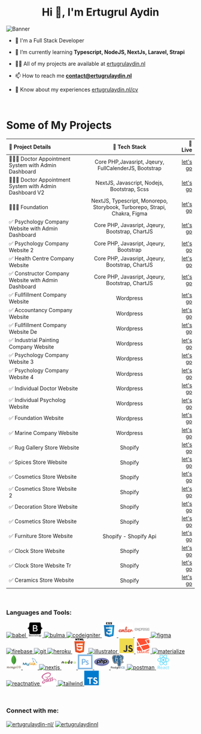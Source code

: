 <h1 align="center">Hi 👋, I'm Ertugrul Aydin</h1>
<!-- <h3 align="center">Full Stack Developer</h3> -->

![Banner](https://media.licdn.com/dms/image/D4E16AQFdjKwPNZLF3g/profile-displaybackgroundimage-shrink_350_1400/0/1696330935390?e=1702512000&v=beta&t=jHdbQFPy8ckiuiemjlbjuMtZDcm3biHR9sL9mqD0a7A)

- 🔭 I'm a Full Stack Developer

- 🌱 I’m currently learning **Typescript, NodeJS, NextJs, Laravel, Strapi**

- 👨‍💻 All of my projects are available at [ertugrulaydin.nl](ertugrulaydin.nl)

- 📫 How to reach me **contact@ertugrulaydin.nl**

- 📄 Know about my experiences [ertugrulaydin.nl/cv](ertugrulaydin.nl/cv)

<br/>


<h1 align="left">Some of My Projects</h1>

| 📝 Project Details  | 🔧 Tech Stack   | 🚀 Live   |
| :---         |     :---:      |    ---:       |
| 👨🏻‍💻 Doctor Appointment System with Admin Dashboard   | Core PHP,Javasript, Jqeury, FullCalenderJS, Bootstrap     | [let's go](https://psk.ertugrulaydin.nl/)     |
| 👨🏻‍💻 Doctor Appointment System with Admin Dashboard V2   | NextJS, Javascript, Nodejs, Bootstrap, Scss      | [let's go](https://psk2.ertugrulaydin.nl/)     |
| 👨🏻‍💻 Foundation   | NextJS, Typescript, Monorepo, Storybook, Turborepo, Strapi, Chakra, Figma     | [let's go](https://www.wsvvrijheid.nl/)     |
| ✅ Psychology Company Website with Admin Dashboard   | Core PHP, Javasript, Jqeury, Bootstrap, ChartJS      | [let's go](https://www.empatipsikoterapi.com/)    |
| ✅ Psychology Company Website 2   | Core PHP, Javasript, Jqeury, Bootstrap      | [let's go](https://www.empatidanisma.com/)    |
| ✅ Health Centre  Company Website  | Core PHP, Javasript, Jqeury, Bootstrap, ChartJS      | [let's go](https://cinselterapiuzmani.com/)    |
| ✅ Constructor Company Website with Admin Dashboard   | Core PHP, Javasript, Jqeury, Bootstrap, ChartJS      | [let's go](https://gunesmuhendislik.com/)    |
| ✅ Fullfillment Company Website   | Wordpress      | [let's go](https://ukprefulfillment.com/)    |
| ✅ Accountancy Company Website   | Wordpress      | [let's go](https://dtodanismanlik.com)    |
| ✅ Fullfillment Company Website De   | Wordpress      | [let's go](https://logistik-global.de/)    |
| ✅ Industrial Painting Company Website   | Wordpress      | [let's go](https://experthus.com/)    |
| ✅ Psychology Company Website 3  | Wordpress      | [let's go](https://www.kocaeliciftterapisi.com/)    |
| ✅ Psychology Company Website 4  | Wordpress      | [let's go](https://kocaelicocukpsikologu.com/)    |
| ✅ Individual Doctor Website   | Wordpress      | [let's go](https://www.melikegokdemir.com/)    |
| ✅ Individual Psycholog Website   | Wordpress      | [let's go](https://ferhatcitiroglu.com/)    |
| ✅ Foundation Website    | Wordpress      | [let's go](https://www.stichtingflipje.nl/)    |
| ✅ Marine Company Website    | Wordpress      | [let's go](https://zigzagmarine.com/)    |
| ✅ Rug Gallery Store Website   | Shopify      | [let's go](https://wrghome.com/)    |
| ✅ Spices Store Website   | Shopify      | [let's go](https://tuanashop.nl/)    |
| ✅ Cosmetics Store Website   | Shopify      | [let's go](https://eyka.nl/)    |
| ✅ Cosmetics Store Website 2   | Shopify      | [let's go](https://formcure.nl/)    |
| ✅ Decoration Store Website   | Shopify      | [let's go](https://www.decomil.com/)    |
| ✅ Cosmetics Store Website   | Shopify      | [let's go](https://eyka.nl/)    |
| ✅ Furniture Store Website   | Shopify - Shopify Api      | [let's go](https://www.thebargainfurniture.com/)    |
| ✅ Clock Store Website   | Shopify     | [let's go](https://www.mclocks.store/)    |
| ✅ Clock Store Website Tr  | Shopify     | [let's go](https://www.mclocks.com/)    |
| ✅ Ceramics Store Website  | Shopify     | [let's go](https://bskceramics.com/)    |


<br/>

<h3 align="left">Languages and Tools:</h3>
<p align="left"> <a href="https://babeljs.io/" target="_blank" rel="noreferrer"> <img src="https://www.vectorlogo.zone/logos/babeljs/babeljs-icon.svg" alt="babel" width="40" height="40"/> </a> <a href="https://getbootstrap.com" target="_blank" rel="noreferrer"> <img src="https://raw.githubusercontent.com/devicons/devicon/master/icons/bootstrap/bootstrap-plain-wordmark.svg" alt="bootstrap" width="40" height="40"/> </a> <a href="https://bulma.io/" target="_blank" rel="noreferrer"> <img src="https://raw.githubusercontent.com/gilbarbara/logos/804dc257b59e144eaca5bc6ffd16949752c6f789/logos/bulma.svg" alt="bulma" width="40" height="40"/> </a> <a href="https://codeigniter.com" target="_blank" rel="noreferrer"> <img src="https://cdn.worldvectorlogo.com/logos/codeigniter.svg" alt="codeigniter" width="40" height="40"/> </a> <a href="https://www.w3schools.com/css/" target="_blank" rel="noreferrer"> <img src="https://raw.githubusercontent.com/devicons/devicon/master/icons/css3/css3-original-wordmark.svg" alt="css3" width="40" height="40"/> </a> <a href="https://emberjs.com/" target="_blank" rel="noreferrer"> <img src="https://raw.githubusercontent.com/devicons/devicon/master/icons/ember/ember-original-wordmark.svg" alt="ember" width="40" height="40"/> </a> <a href="https://expressjs.com" target="_blank" rel="noreferrer"> <img src="https://raw.githubusercontent.com/devicons/devicon/master/icons/express/express-original-wordmark.svg" alt="express" width="40" height="40"/> </a> <a href="https://www.figma.com/" target="_blank" rel="noreferrer"> <img src="https://www.vectorlogo.zone/logos/figma/figma-icon.svg" alt="figma" width="40" height="40"/> </a> <a href="https://firebase.google.com/" target="_blank" rel="noreferrer"> <img src="https://www.vectorlogo.zone/logos/firebase/firebase-icon.svg" alt="firebase" width="40" height="40"/> </a> <a href="https://git-scm.com/" target="_blank" rel="noreferrer"> <img src="https://www.vectorlogo.zone/logos/git-scm/git-scm-icon.svg" alt="git" width="40" height="40"/> </a> <a href="https://heroku.com" target="_blank" rel="noreferrer"> <img src="https://www.vectorlogo.zone/logos/heroku/heroku-icon.svg" alt="heroku" width="40" height="40"/> </a> <a href="https://www.w3.org/html/" target="_blank" rel="noreferrer"> <img src="https://raw.githubusercontent.com/devicons/devicon/master/icons/html5/html5-original-wordmark.svg" alt="html5" width="40" height="40"/> </a> <a href="https://www.adobe.com/in/products/illustrator.html" target="_blank" rel="noreferrer"> <img src="https://www.vectorlogo.zone/logos/adobe_illustrator/adobe_illustrator-icon.svg" alt="illustrator" width="40" height="40"/> </a> <a href="https://developer.mozilla.org/en-US/docs/Web/JavaScript" target="_blank" rel="noreferrer"> <img src="https://raw.githubusercontent.com/devicons/devicon/master/icons/javascript/javascript-original.svg" alt="javascript" width="40" height="40"/> </a> <a href="https://laravel.com/" target="_blank" rel="noreferrer"> <img src="https://raw.githubusercontent.com/devicons/devicon/master/icons/laravel/laravel-plain-wordmark.svg" alt="laravel" width="40" height="40"/> </a> <a href="https://materializecss.com/" target="_blank" rel="noreferrer"> <img src="https://raw.githubusercontent.com/prplx/svg-logos/5585531d45d294869c4eaab4d7cf2e9c167710a9/svg/materialize.svg" alt="materialize" width="40" height="40"/> </a> <a href="https://www.mongodb.com/" target="_blank" rel="noreferrer"> <img src="https://raw.githubusercontent.com/devicons/devicon/master/icons/mongodb/mongodb-original-wordmark.svg" alt="mongodb" width="40" height="40"/> </a> <a href="https://www.mysql.com/" target="_blank" rel="noreferrer"> <img src="https://raw.githubusercontent.com/devicons/devicon/master/icons/mysql/mysql-original-wordmark.svg" alt="mysql" width="40" height="40"/> </a> <a href="https://nextjs.org/" target="_blank" rel="noreferrer"> <img src="https://cdn.worldvectorlogo.com/logos/nextjs-2.svg" alt="nextjs" width="40" height="40"/> </a> <a href="https://nodejs.org" target="_blank" rel="noreferrer"> <img src="https://raw.githubusercontent.com/devicons/devicon/master/icons/nodejs/nodejs-original-wordmark.svg" alt="nodejs" width="40" height="40"/> </a> <a href="https://www.photoshop.com/en" target="_blank" rel="noreferrer"> <img src="https://raw.githubusercontent.com/devicons/devicon/master/icons/photoshop/photoshop-line.svg" alt="photoshop" width="40" height="40"/> </a> <a href="https://www.php.net" target="_blank" rel="noreferrer"> <img src="https://raw.githubusercontent.com/devicons/devicon/master/icons/php/php-original.svg" alt="php" width="40" height="40"/> </a> <a href="https://www.postgresql.org" target="_blank" rel="noreferrer"> <img src="https://raw.githubusercontent.com/devicons/devicon/master/icons/postgresql/postgresql-original-wordmark.svg" alt="postgresql" width="40" height="40"/> </a> <a href="https://postman.com" target="_blank" rel="noreferrer"> <img src="https://www.vectorlogo.zone/logos/getpostman/getpostman-icon.svg" alt="postman" width="40" height="40"/> </a> <a href="https://reactjs.org/" target="_blank" rel="noreferrer"> <img src="https://raw.githubusercontent.com/devicons/devicon/master/icons/react/react-original-wordmark.svg" alt="react" width="40" height="40"/> </a> <a href="https://reactnative.dev/" target="_blank" rel="noreferrer"> <img src="https://reactnative.dev/img/header_logo.svg" alt="reactnative" width="40" height="40"/> </a> <a href="https://sass-lang.com" target="_blank" rel="noreferrer"> <img src="https://raw.githubusercontent.com/devicons/devicon/master/icons/sass/sass-original.svg" alt="sass" width="40" height="40"/> </a> <a href="https://tailwindcss.com/" target="_blank" rel="noreferrer"> <img src="https://www.vectorlogo.zone/logos/tailwindcss/tailwindcss-icon.svg" alt="tailwind" width="40" height="40"/> </a> <a href="https://www.typescriptlang.org/" target="_blank" rel="noreferrer"> <img src="https://raw.githubusercontent.com/devicons/devicon/master/icons/typescript/typescript-original.svg" alt="typescript" width="40" height="40"/> </a> </p>
<br/>

<h3 align="left">Connect with me:</h3>
<p align="left">
<a href="https://linkedin.com/in/ertugrulaydin-nl/" target="blank"><img align="center" src="https://raw.githubusercontent.com/rahuldkjain/github-profile-readme-generator/master/src/images/icons/Social/linked-in-alt.svg" alt="ertugrulaydin-nl/" height="30" width="40" /></a>
<a href="https://instagram.com/ertugrulaydinnl" target="blank"><img align="center" src="https://raw.githubusercontent.com/rahuldkjain/github-profile-readme-generator/master/src/images/icons/Social/instagram.svg" alt="ertugrulaydinnl" height="30" width="40" /></a>
</p>
